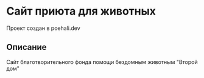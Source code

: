 # Сайт приюта для животных

Проект создан в poehali.dev

## Описание
Сайт благотворительного фонда помощи бездомным животным "Второй дом"
